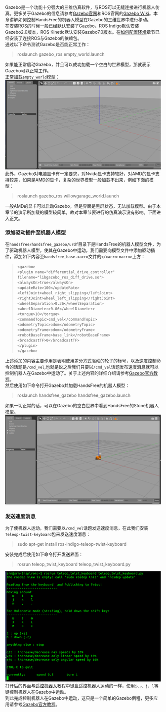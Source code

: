 Gazebo是一个功能十分强大的三维仿真软件，与ROS可以无缝连接进行机器人仿真。更多关于Gazebo的信息请参考[Gazebo官网](http://www.gazebosim.org/)和ROS官网的[Gazebo Wiki](http://wiki.ros.org/gazebo)。本章讲解如何控制HandsFree的机器人模型在Gazebo的三维世界中进行移动。  
在安装ROS的时候一般已经默认安装了Gazebo，ROS Indigo默认安装Gazebo2.0版本，ROS Kinetic默认安装Gazebo7.0版本。在[如何配置环境](/docs/FAQ/environment_config.md)章节已经安装了连接ROS与Gazebo的依赖包。  
通过以下命令测试Gazebo是否能正常工作：  
>roslaunch gazebo_ros empty_world.launch  

如果能正常启动Gazebo，并且可以成功加载一个空白的世界模型，那就表示Gazebo可以正常工作。  
正常加载`empty_world`模型：  
![picture](/images/Tutorial/7/7.5/5_empty_wolrd.png)  
此外，Gazebo对电脑显卡有一定要求，对Nvida显卡支持较好，对AMD的显卡支持较差，如果是AMD的显卡，复杂的世界模型一般加载不出来，例如下面的模型：  
>roslaunch gazebo_ros willowgarage_world.launch  

一般AMD的显卡可以启动Gazebo，但是界面是黑屏状态，无法加载模型。由于本章节的演示所加载的模型较简单，故对本章节要进行的仿真演示没有影响。下面进入正文。  

### 添加驱动插件至机器人模型 ###  
在`handsfree/handsfree_gazebo/urdf`目录下是HandsFree的机器人模型文件，为了驱动机器人模型，使其在Gazebo中运动，我们需要向模型文件中添加驱动插件，添加如下内容至`handsfree_base.xacro`文件的`</xacro:macro>`上方：  
>`<gazebo>`   
  `<plugin name="differential_drive_controller"`      `filename="libgazebo_ros_diff_drive.so">`       
    `<alwaysOn>true</alwaysOn>`    
    `<updateRate>100</updateRate>`   
    `<leftJoint>wheel_right_slipping</leftJoint>`    
    `<rightJoint>wheel_left_slipping</rightJoint>`    
    `<wheelSeparation>0.36</wheelSeparation>`  
    `<wheelDiameter>0.06</wheelDiameter>`  
    `<torque>10</torque>`  
    `<commandTopic>cmd_vel</commandTopic>`  
    `<odometryTopic>odom</odometryTopic>`  
    `<odometryFrame>odom</odometryFrame>`  
    `<robotBaseFrame>base_link</robotBaseFrame>`  
    `<broadcastTF>0</broadcastTF>`  
  `</plugin>`  
`</gazebo>`  

上述添加的内容主要作用是表明使用差分方式驱动的轮子的标号，以及速度控制命令的话题是`/cmd_vel`,也就是说之后我们只要以`/cmd_vel`话题发布速度消息就可以控制机器人在Gazebo中运动了。关于上述内容的详细介绍请参考[Gazebo官方教程](http://gazebosim.org/tutorials?tut=ros_gzplugins)。   
然后使用如下命令打开Gazebo并加载HandsFree的机器人模型：  
>roslaunch handsfree_gazebo handsfree_gazebo.launch  

如果一切正常的话，可以在Gazebo的空白世界中看到HandsFree的Stone机器人模型。  
![picture](/images/Tutorial/7/7.5/5_hf_gazebo.png?raw=true)  

### 发送速度消息 ###  
为了使机器人运动，我们需要以`/cmd_vel`话题发送速度消息，在此我们安装`Teleop-twist-keyboard`包来发送速度消息：  
>sudo apt-get install ros-indigo-teleop-twist-keyboard  

安装完成后使用如下命令打开发送界面：  
>rosrun teleop_twist_keyboard teleop_twist_keyboard.py  

![picture](/images/Tutorial/7/7.5/5_teleop.png)  
打开后的界面与[遥控机器人](/docs/Tutorial/1.2-First-Experiment.md)教程中键盘遥控机器人运动的一样，使用`i`、`，`、`j`、`l`等键控制机器人在Gazebo中运动。  
到此完成控制机器人在Gazebo中运动，这只是一个简单的Gazebo例程，更多应用请参考[Gazebo官方教程](http://gazebosim.org/tutorials)。
